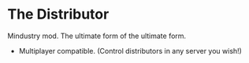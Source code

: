 # The Distributor
Mindustry mod. The ultimate form of the ultimate form.
- Multiplayer compatible. (Control distributors in any server you wish!)
